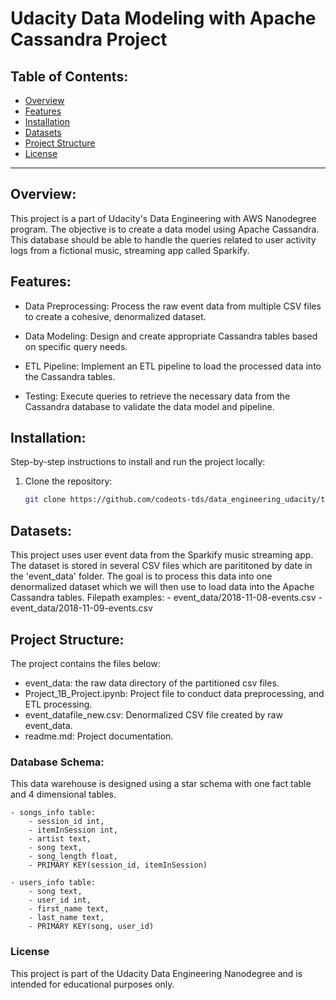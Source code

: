 # Udacity Data Modeling with Apache Cassandra Project

## Table of Contents:
- [Overview](#overview)
- [Features](#features)
- [Installation](#installation)
- [Datasets](#Datasets)
- [Project Structure](#ProjectStructure)
- [License](#license)
---

## Overview:
This project is a part of Udacity's Data Engineering with AWS Nanodegree program. The objective is to create a data model using Apache Cassandra. This database should be able to handle the queries related to user activity logs from a fictional music, streaming app called Sparkify. 


## Features:
- Data Preprocessing: Process the raw event data from multiple CSV files to create a cohesive, denormalized dataset.

- Data Modeling: Design and create appropriate Cassandra tables based on specific query needs.

- ETL Pipeline: Implement an ETL pipeline to load the processed data into the Cassandra tables.
    
- Testing: Execute queries to retrieve the necessary data from the Cassandra database to validate the data model and pipeline.
 

## Installation:
Step-by-step instructions to install and run the project locally:
1. Clone the repository:
   ```bash
   git clone https://github.com/codeots-tds/data_engineering_udacity/tree/master/3.data_warehouse_project


## Datasets:
This project uses user event data from the Sparkify music streaming app. The dataset is stored in several CSV files which are parititoned by date in the 'event_data' folder. The goal is to process this data into one denormalized dataset which we will then use to load data into the Apache Cassandra tables.
    Filepath examples: 
    - event_data/2018-11-08-events.csv
    - event_data/2018-11-09-events.csv

## Project Structure:
The project contains the files below:
- event_data: the raw data directory of the partitioned csv files.
- Project_1B_Project.ipynb: Project file to conduct data preprocessing, and ETL processing.
- event_datafile_new.csv: Denormalized CSV file created by raw event_data.
- readme.md: Project documentation.

### Database Schema:
This data warehouse is designed using a star schema with one fact table and 4 dimensional tables.

    - songs_info table:
        - session_id int, 
        - itemInSession int, 
        - artist text, 
        - song text, 
        - song_length float, 
        - PRIMARY KEY(session_id, itemInSession)

    - users_info table:
        - song text, 
        - user_id int, 
        - first_name text, 
        - last_name text, 
        - PRIMARY KEY(song, user_id)


### License

This project is part of the Udacity Data Engineering Nanodegree and is intended for educational purposes only.